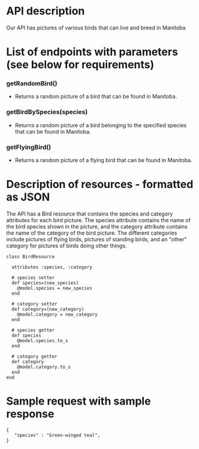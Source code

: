 # API description

Our API has pictures of various birds that can live and breed in Manitoba

# List of endpoints with parameters (see below for requirements)
### getRandomBird()
 - Returns a random picture of a bird that can be found in Manitoba.
### getBirdBySpecies(species)
 - Returns a random picture of a bird belonging to the specified species that can be found in Manitoba.
### getFlyingBird()
 - Returns a random picture of a flying bird that can be found in Manitoba.

# Description of resources - formatted as JSON

The API has a Bird resource that contains the species and category attributes for each bird picture. The species attribute contains the name of the bird species shown in the picture, and the category attribute contains the name of the category of the bird picture. The different categories include pictures of flying birds, pictures of standing birds, and an "other" category for pictures of birds doing other things.

```
class BirdResource

  attributes :species, :category

  # species setter
  def species=(new_species)
    @model.species = new_species
  end
  
  # category setter
  def category=(new_category)
    @model.category = new_category
  end

  # species getter
  def species
    @model.species.to_s
  end
  
  # category getter
  def category
    @model.category.to_s
  end
end
```

# Sample request with sample response
```
{
   "species" : "Green-winged teal",
}
```
